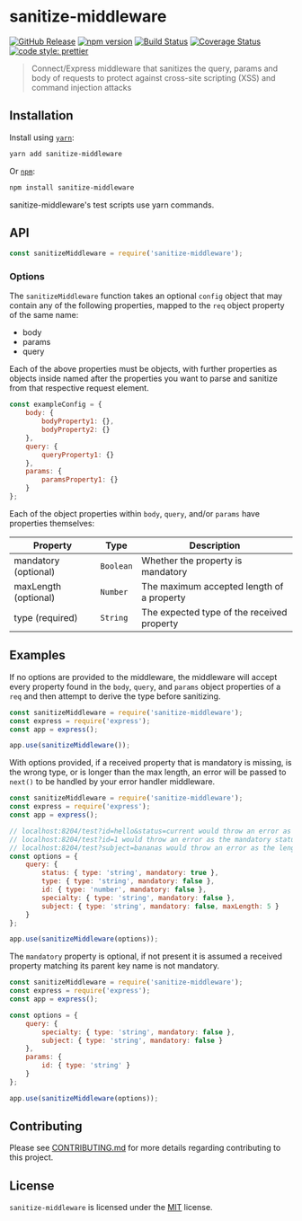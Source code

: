 # sanitize-middleware

[![GitHub Release](https://img.shields.io/github/release/Fdawgs/sanitize-middleware.svg)](https://github.com/Fdawgs/sanitize-middleware/releases/latest/) [![npm version](https://img.shields.io/npm/v/sanitize-middleware)](https://www.npmjs.com/package/sanitize-middleware)
[![Build Status](https://travis-ci.com/Fdawgs/sanitize-middleware.svg?branch=master)](https://travis-ci.com/Fdawgs/sanitize-middleware) [![Coverage Status](https://coveralls.io/repos/github/Fdawgs/sanitize-middleware/badge.svg?branch=master)](https://coveralls.io/github/Fdawgs/sanitize-middleware?branch=master) [![code style: prettier](https://img.shields.io/badge/code_style-prettier-ff69b4.svg?style=flat-square)](https://github.com/prettier/prettier)

> Connect/Express middleware that sanitizes the query, params and body of requests to protect against cross-site scripting (XSS) and command injection attacks

## Installation

Install using [`yarn`](https://yarnpkg.com/en/package/sanitize-middleware):

```bash
yarn add sanitize-middleware
```

Or [`npm`](https://www.npmjs.com/package/sanitize-middleware):

```bash
npm install sanitize-middleware
```

sanitize-middleware's test scripts use yarn commands.

## API

```js
const sanitizeMiddleware = require('sanitize-middleware');
```

### Options

The `sanitizeMiddleware` function takes an optional `config` object that may contain any of the following properties, mapped to the `req` object property of the same name:

-   body
-   params
-   query

Each of the above properties must be objects, with further properties as objects inside named after the properties you want to parse and sanitize from that respective request element.

```js
const exampleConfig = {
	body: {
		bodyProperty1: {},
		bodyProperty2: {}
	},
	query: {
		queryProperty1: {}
	},
	params: {
		paramsProperty1: {}
	}
};
```

Each of the object properties within `body`, `query`, and/or `params` have properties themselves:

| Property             | Type      | Description                                |
| -------------------- | --------- | ------------------------------------------ |
| mandatory (optional) | `Boolean` | Whether the property is mandatory          |
| maxLength (optional) | `Number`  | The maximum accepted length of a property  |
| type (required)      | `String`  | The expected type of the received property |

## Examples

If no options are provided to the middleware, the middleware will accept every property found in the `body`, `query`, and `params` object properties of a `req` and then attempt to derive the type before sanitizing.

```js
const sanitizeMiddleware = require('sanitize-middleware');
const express = require('express');
const app = express();

app.use(sanitizeMiddleware());
```

With options provided, if a received property that is mandatory is missing, is the wrong type, or is longer than the max length, an error will be passed to `next()` to be handled by your error handler middleware.

```js
const sanitizeMiddleware = require('sanitize-middleware');
const express = require('express');
const app = express();

// localhost:8204/test?id=hello&status=current would throw an error as type of the id query key is wrong
// localhost:8204/test?id=1 would throw an error as the mandatory status query key is missing
// localhost:8204/test?subject=bananas would throw an error as the length is greater than the maxLength allowed
const options = {
	query: {
		status: { type: 'string', mandatory: true },
		type: { type: 'string', mandatory: false },
		id: { type: 'number', mandatory: false },
		specialty: { type: 'string', mandatory: false },
		subject: { type: 'string', mandatory: false, maxLength: 5 }
	}
};

app.use(sanitizeMiddleware(options));
```

The `mandatory` property is optional, if not present it is assumed a received property matching its parent key name is not mandatory.

```js
const sanitizeMiddleware = require('sanitize-middleware');
const express = require('express');
const app = express();

const options = {
	query: {
		specialty: { type: 'string', mandatory: false },
		subject: { type: 'string', mandatory: false }
	},
	params: {
		id: { type: 'string' }
	}
};

app.use(sanitizeMiddleware(options));
```

## Contributing

Please see [CONTRIBUTING.md](https://github.com/Fdawgs/sanitize-middleware/blob/master/CONTRIBUTING.md) for more details regarding contributing to this project.

## License

`sanitize-middleware` is licensed under the [MIT](https://github.com/Fdawgs/sanitize-middleware/blob/master/LICENSE) license.
